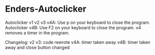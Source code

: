 # Enders-Autoclicker
Autoclicker v1 v2 v3 v4A:
Use p on your keyboard to close the program.
Autoclicker v4B:
Use F2 on your keyboard to close the program.
v4 removes a timer in the program.

Changelog:
v2
v3: code rewrote
v4A: timer taken away
v4B: timer taken away and close button changed
